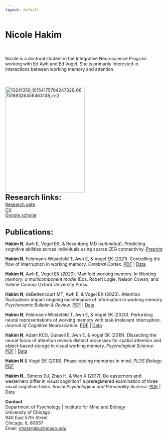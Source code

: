 ```yaml
---
layout: default
---
```


# Nicole Hakim

<br>

Nicole is a doctoral student in the Integrative Neuroscience Program working with Ed Awh and Ed Vogel. She is primarily interested in interactions between working memory and attention.  

<br>
<br>

<img class="  wp-image-887 align=center" src="https://awhvogellab.files.wordpress.com/2017/08/13241350_10154175704247329_6675169326456463148_n-2.jpg" alt="13241350_10154175704247329_6675169326456463148_n-2" width="253" height="337" class="center" />

<br>
<font size="5"><strong>Research links:</strong></font>
<br>
<a href="https://www.researchgate.net/profile/Nicole_Hakim">Research gate </a>
<br>
<a title="Hakim_Resume_Jan2021" href="files/pdfs/Hakim_Resume_Jan2021.pdf">CV</a>
<br>
<a href="https://scholar.google.com/citations?user=0YNa8scAAAAJ&hl=en&oi=ao">Google scholar</a>
<br>
<br>







<font size="5"><strong>Publications:</strong></font>


<strong>Hakim N</strong>, Awh E, Vogel EK, & Rosenberg MD (<em>submitted</em>). Predicting cognitive abilities across individuals using sparse EEG connectivity. <a href="https://www.biorxiv.org/content/10.1101/2020.07.22.216705v1">Preprint</a>

<strong>Hakim N</strong>, Feldmann-Wüstefeld T, Awh E, & Vogel EK (<em>2021</em>). Controlling the flow of interruption in working memory. *Cerebral Cortex*. [PDF](/files/pdfs/Hakim_et_al_2021_CerebralCortex.pdf) \| [Data](https://osf.io/3ftvj/?view_only=78990b6136a34a0993f026d7c7697a59)

<strong>Hakim N</strong>, Awh E, Vogel EK (<em>2020</em>). Manifold working memory. In <em>Working memory: a multicomponent model</em> (Eds. Robert Logie, Nelson Cowan, and Valerie Camos) Oxford University Press.

<strong>Hakim N</strong>, deBettencourt MT, Awh E, & Vogel EK (2020). Attention fluctuations impact ongoing maintenance of information in working memory. *Psychonomic Bulletin & Review*. [PDF](/files/pdfs/Hakim2020_Article_AttentionFluctuationsImpactOng.pdf)  \| [Data](https://osf.io/cg5f2/?view_only=ceb70b58c382498cb5d9ffc82223a157)

<strong>Hakim N</strong>, Feldmann-Wüstefeld T, Awh E, & Vogel EK (2020). Perturbing neural representations of working memory with task-irrelevant interruption. <i>Journal of Cognitive Neuroscience.</i> <a href="https://www.mitpressjournals.org/doi/pdf/10.1162/jocn_a_01481">PDF</a> \| [Data](https://osf.io/g5ahn/?view_only=4dd5c22fdcb6457689d73d3bf892b5cb)

<strong>Hakim N</strong>, Adam KCS, Gunseli E, Awh E, & Vogel EK (2019). Dissecting the neural focus of attention reveals distinct processes for spatial attention and object-based storage in visual working memory. <i>Psychological Science.</i> [PDF](/files/pdfs/Hakim_PsychSci.pdf) \| [Data](https://osf.io/ws3j9/?view_only=841769d1bdd745d5bd228a1b0cb1ee6c)

<strong>Hakim N</strong> & Vogel EK (2018). Phase-coding memories in mind. <i>PLOS Biology</i>. <a href="https://journals.plos.org/plosbiology/article?id=10.1371/journal.pbio.3000012">PDF</a>

<strong>Hakim N</strong><em>.</em>, Simons DJ, Zhao H, & Wan X (2017). Do easterners and westerners differ in visual cognition? a preregistered examination of three visual cognition tasks. <i>Social Psychological and Personality Science</i>. <a href="http://journals.sagepub.com/doi/full/10.1177/1948550616667613">PDF</a> \| [Data](https://osf.io/if9sp/?view_only=284e92a3ffb94e73b38b795d94df2000)



<strong>Contact</strong>
<br> 
Department of Psychology | Institute for Mind and Biology 
<br> 
University of Chicago 
<br> 
940 East 57th Street 
<br> 
Chicago, IL 60637 
<br>
Email: nhakim@uchicago.edu 
<br> 
